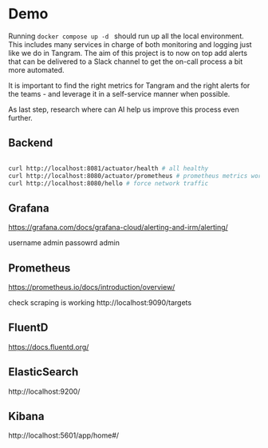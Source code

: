 # Demo

Running `docker compose up -d ` should run up all the local environment. This includes many services in charge of both monitoring and logging just like we do in Tangram. The aim of this project is to now on top add alerts that can be delivered to a Slack channel to get the on-call process a bit more automated. 

It is important to find the right metrics for Tangram and the right alerts for the teams - and leverage it in a self-service manner when possible.

As last step, research where can AI help us improve this process even further. 


## Backend

``` bash

curl http://localhost:8081/actuator/health # all healthy
curl http://localhost:8080/actuator/prometheus # prometheus metrics working
curl http://localhost:8080/hello # force network traffic 

```

## Grafana

https://grafana.com/docs/grafana-cloud/alerting-and-irm/alerting/

username admin
passowrd admin

## Prometheus

https://prometheus.io/docs/introduction/overview/

check scraping is working http://localhost:9090/targets

## FluentD

https://docs.fluentd.org/

## ElasticSearch

http://localhost:9200/

## Kibana

http://localhost:5601/app/home#/
